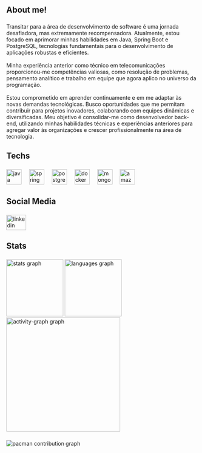 <h2 align="left">About me!</h2>

###

<p align="left">Transitar para a área de desenvolvimento de software é uma jornada desafiadora, mas extremamente recompensadora. Atualmente, estou focado em aprimorar minhas habilidades em Java, Spring Boot e PostgreSQL, tecnologias fundamentais para o desenvolvimento de aplicações robustas e eficientes.<br><br>Minha experiência anterior como técnico em telecomunicações proporcionou-me competências valiosas, como resolução de problemas, pensamento analítico e trabalho em equipe que agora aplico no universo da programação.<br><br>Estou comprometido em aprender continuamente e em me adaptar às novas demandas tecnológicas. Busco oportunidades que me permitam contribuir para projetos inovadores, colaborando com equipes dinâmicas e diversificadas. Meu objetivo é consolidar-me como desenvolvedor back-end, utilizando minhas habilidades técnicas e experiências anteriores para agregar valor às organizações e crescer profissionalmente na área de tecnologia.</p>

###

<h2 align="left">Techs</h2>

###

<div align="left">
  <img src="https://skillicons.dev/icons?i=java" height="40" alt="java logo"  />
  <img width="12" />
  <img src="https://skillicons.dev/icons?i=spring" height="40" alt="spring logo"  />
  <img width="12" />
  <img src="https://skillicons.dev/icons?i=postgres" height="40" alt="postgresql logo"  />
  <img width="12" />
  <img src="https://skillicons.dev/icons?i=docker" height="40" alt="docker logo"  />
  <img width="12" />
  <img src="https://skillicons.dev/icons?i=mongodb" height="40" alt="mongodb logo"  />
  <img width="12" />
  <img src="https://skillicons.dev/icons?i=aws" height="40" alt="amazonwebservices logo"  />
</div>

###

<h2 align="left">Social Media</h2>

###

<div align="left">
  <a href="https://www.linkedin.com/in/igorpaes21/?trk=opento_sprofile_details" target="_blank">
    <img src="https://raw.githubusercontent.com/maurodesouza/profile-readme-generator/master/src/assets/icons/social/linkedin/default.svg" width="52" height="40" alt="linkedin logo"  />
  </a>
</div>

###

<h2 align="left">Stats</h2>

###

<div align="left">
  <img src="https://github-readme-stats.vercel.app/api?username=igorpaes21&hide_title=false&hide_rank=false&show_icons=true&include_all_commits=true&count_private=true&disable_animations=false&theme=vue&locale=en&hide_border=false&order=1" height="150" alt="stats graph"  />
  <img src="https://github-readme-stats.vercel.app/api/top-langs?username=igorpaes21&locale=en&hide_title=false&layout=compact&card_width=320&langs_count=5&theme=vue&hide_border=false&order=2" height="150" alt="languages graph"  />
  <img src="https://github-readme-activity-graph.vercel.app/graph?username=igorpaes21&radius=16&theme=gruvbox&area=true&order=5&hide_border=false&hide_title=false" height="300" alt="activity-graph graph"  />
</div>

###

<picture>
  <source media="(prefers-color-scheme: dark)" srcset="https://raw.githubusercontent.com/igorpaes21/igorpaes21/output/pacman-contribution-graph-dark.svg">
  <source media="(prefers-color-scheme: light)" srcset="https://raw.githubusercontent.com/igorpaes21/igorpaes21/output/pacman-contribution-graph.svg">
  <img alt="pacman contribution graph" src="https://raw.githubusercontent.com/igorpaes21/igorpaes21/output/pacman-contribution-graph.svg">
</picture>

###
